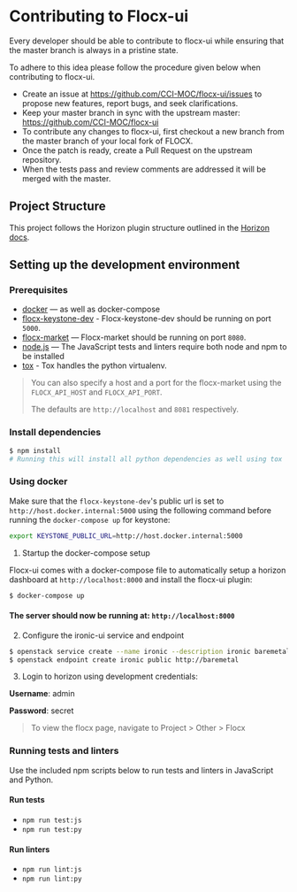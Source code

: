 # Contributing to Flocx-ui

Every developer should be able to contribute to flocx-ui while ensuring that the master branch is always in a pristine state.

To adhere to this idea please follow the procedure given below when contributing to flocx-ui.

* Create an issue at <https://github.com/CCI-MOC/flocx-ui/issues> to propose new features, report bugs, and seek clarifications.
* Keep your master branch in sync with the upstream master: <https://github.com/CCI-MOC/flocx-ui>
* To contribute any changes to flocx-ui, first checkout a new branch from the master branch of your local fork of FLOCX.
* Once the patch is ready, create a Pull Request on the upstream repository.
* When the tests pass and review comments are addressed it will be merged with the master.

## Project Structure

This project follows the Horizon plugin structure outlined in the [Horizon docs](https://docs.openstack.org/horizon/latest/contributor/tutorials/plugin.html#file-structure).

## Setting up the development environment

### Prerequisites

* [docker](https://www.docker.com/) — as well as docker-compose
* [flocx-keystone-dev](https://github.com/CCI-MOC/flocx-keystone-dev) - Flocx-keystone-dev should be running on port `5000`.
* [flocx-market](https://github.com/CCI-MOC/flocx-market) — Flocx-market should be running on port `8080`.
* [node.js](https://nodejs.org/) — The JavaScript tests and linters require both node and npm to be installed
* [tox](https://tox.readthedocs.io) - Tox handles the python virtualenv.

> You can also specify a host and a port for the flocx-market using the `FLOCX_API_HOST` and `FLOCX_API_PORT`.
>
> The defaults are `http://localhost` and `8081` respectively.

### Install dependencies

```sh
$ npm install
# Running this will install all python dependencies as well using tox
```

### Using docker

Make sure that the `flocx-keystone-dev`'s public url is set to `http://host.docker.internal:5000` using the following command before running the `docker-compose up` for keystone:

```sh
export KEYSTONE_PUBLIC_URL=http://host.docker.internal:5000
```

1. Startup the docker-compose setup

Flocx-ui comes with a docker-compose file to automatically setup a horizon dashboard at `http://localhost:8000` and install the flocx-ui plugin:

```sh
$ docker-compose up
```

#### The server should now be running at: `http://localhost:8000`

2. Configure the ironic-ui service and endpoint

```sh
$ openstack service create --name ironic --description ironic baremetal
$ openstack endpoint create ironic public http://baremetal
```

3. Login to horizon using development credentials:

**Username**: admin

**Password**: secret

> To view the flocx page, navigate to Project > Other > Flocx

### Running tests and linters

Use the included npm scripts below to run tests and linters in JavaScript and Python.

#### Run tests

* `npm run test:js`
* `npm run test:py`

#### Run linters

* `npm run lint:js`
* `npm run lint:py`
